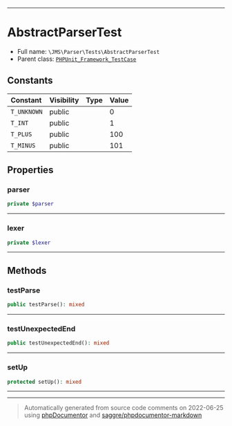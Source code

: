 ***

# AbstractParserTest





* Full name: `\JMS\Parser\Tests\AbstractParserTest`
* Parent class: [`PHPUnit_Framework_TestCase`](../../../PHPUnit_Framework_TestCase.md)


## Constants

| Constant | Visibility | Type | Value |
|:---------|:-----------|:-----|:------|
|`T_UNKNOWN`|public| |0|
|`T_INT`|public| |1|
|`T_PLUS`|public| |100|
|`T_MINUS`|public| |101|

## Properties


### parser



```php
private $parser
```






***

### lexer



```php
private $lexer
```






***

## Methods


### testParse



```php
public testParse(): mixed
```











***

### testUnexpectedEnd



```php
public testUnexpectedEnd(): mixed
```











***

### setUp



```php
protected setUp(): mixed
```











***


***
> Automatically generated from source code comments on 2022-06-25 using [phpDocumentor](http://www.phpdoc.org/) and [saggre/phpdocumentor-markdown](https://github.com/Saggre/phpDocumentor-markdown)
